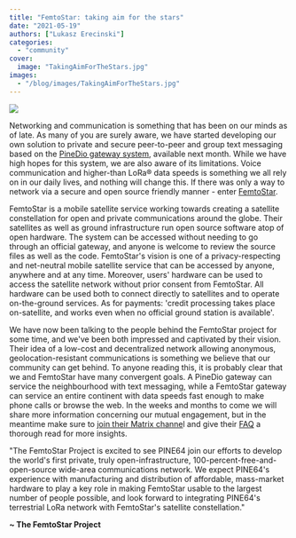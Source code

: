```yaml
---
title: "FemtoStar: taking aim for the stars"
date: "2021-05-19"
authors: ["Lukasz Erecinski"]
categories:
  - "community"
cover: 
  image: "TakingAimForTheStars.jpg"
images:
  - "/blog/images/TakingAimForTheStars.jpg"
---
```


![](/blog/images/TakingAimForTheStars.jpg)

Networking and communication is something that has been on our minds as of late. As many of you are surely aware, we have started developing our own solution to private and secure peer-to-peer and group text messaging based on the [PineDio gateway system](https://www.pine64.org/2021/05/06/lets-make-mirakles-happen/), available next month. While we have high hopes for this system, we are also aware of its limitations. Voice communication and higher-than LoRa® data speeds is something we all rely on in our daily lives, and nothing will change this. If there was only a way to network via a secure and open source friendly manner - enter [FemtoStar](https://femtostar.com/).

FemtoStar is a mobile satellite service working towards creating a satellite constellation for open and private communications around the globe. Their satellites as well as ground infrastructure run open source software atop of open hardware. The system can be accessed without needing to go through an official gateway, and anyone is welcome to review the source files as well as the code. FemtoStar's vision is one of a privacy-respecting and net-neutral mobile satellite service that can be accessed by anyone, anywhere and at any time. Moreover, users' hardware can be used to access the satellite network without prior consent from FemtoStar. All hardware can be used both to connect directly to satellites and to operate on-the-ground services. As for payments: 'credit processing takes place on-satellite, and works even when no official ground station is available'.

We have now been talking to the people behind the FemtoStar project for some time, and we've been both impressed and captivated by their vision. Their idea of a low-cost and decentralized network allowing anonymous, geolocation-resistant communications is something we believe that our community can get behind. To anyone reading this, it is probably clear that we and FemtoStar have many convergent goals. A PineDio gateway can service the neighbourhood with text messaging, while a FemtoStar gateway can service an entire continent with data speeds fast enough to make phone calls or browse the web. In the weeks and months to come we will share more information concerning our mutual engagement, but in the meantime make sure to [join their Matrix channe](https://matrix.to/#/!COEHOXujBzfAHAVzPG:matrix.org?via=matrix.org&via=lighthouse.cx&via=nordgedanken.dev)l and give their [FAQ](https://femtostar.com/faq) a thorough read for more insights.

"The FemtoStar Project is excited to see PINE64 join our efforts to develop the world's first private, truly open-infrastructure, 100-percent-free-and-open-source wide-area communications network. We expect PINE64's experience with manufacturing and distribution of affordable, mass-market hardware to play a key role in making FemtoStar usable to the largest number of people possible, and look forward to integrating PINE64's terrestrial LoRa network with FemtoStar's satellite constellation."

**~ The FemtoStar Project**
